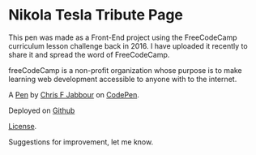 # Nikola Tesla Tribute Page 

This pen was made as a Front-End project using the FreeCodeCamp curriculum lesson challenge back in 2016. I have uploaded it recently to share it and spread the word of FreeCodeCamp.

freeCodeCamp is a non-profit organization whose purpose is to make learning web development accessible to anyone with to the internet.

A [Pen](http://codepen.io/ChrisJabb21/pen/kkVwqE) by [Chris F Jabbour](http://codepen.io/ChrisJabb21) on [CodePen](http://codepen.io/).

Deployed on [Github](https://chrisjabb21.github.io/FCCTribPage.io/)

[License](http://codepen.io/ChrisJabb21/pen/kkVwqE/license).

Suggestions for improvement, let me know. 
